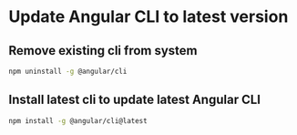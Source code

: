 # Update Angular CLI to latest version 

## Remove existing cli from system 

```sh
npm uninstall -g @angular/cli 
```

## Install latest cli to update latest Angular CLI 

```sh
npm install -g @angular/cli@latest
```


 
